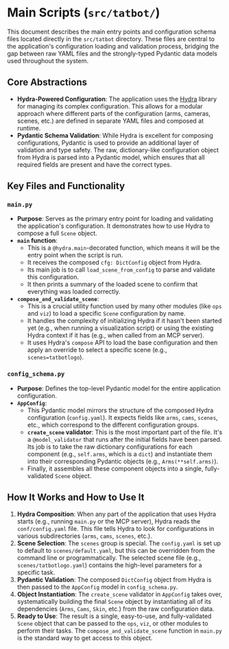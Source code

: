 # Main Scripts (`src/tatbot/`)

This document describes the main entry points and configuration schema files located directly in the `src/tatbot` directory. These files are central to the application's configuration loading and validation process, bridging the gap between raw YAML files and the strongly-typed Pydantic data models used throughout the system.

## Core Abstractions

-   **Hydra-Powered Configuration**: The application uses the [Hydra](https://hydra.cc/) library for managing its complex configuration. This allows for a modular approach where different parts of the configuration (arms, cameras, scenes, etc.) are defined in separate YAML files and composed at runtime.
-   **Pydantic Schema Validation**: While Hydra is excellent for composing configurations, Pydantic is used to provide an additional layer of validation and type safety. The raw, dictionary-like configuration object from Hydra is parsed into a Pydantic model, which ensures that all required fields are present and have the correct types.

## Key Files and Functionality

### `main.py`

-   **Purpose**: Serves as the primary entry point for loading and validating the application's configuration. It demonstrates how to use Hydra to compose a full `Scene` object.
-   **`main` function**:
    -   This is a `@hydra.main`-decorated function, which means it will be the entry point when the script is run.
    -   It receives the composed `cfg: DictConfig` object from Hydra.
    -   Its main job is to call `load_scene_from_config` to parse and validate this configuration.
    -   It then prints a summary of the loaded scene to confirm that everything was loaded correctly.
-   **`compose_and_validate_scene`**:
    -   This is a crucial utility function used by many other modules (like `ops` and `viz`) to load a specific `Scene` configuration by name.
    -   It handles the complexity of initializing Hydra if it hasn't been started yet (e.g., when running a visualization script) or using the existing Hydra context if it has (e.g., when called from an MCP server).
    -   It uses Hydra's `compose` API to load the base configuration and then apply an override to select a specific scene (e.g., `scenes=tatbotlogo`).

### `config_schema.py`

-   **Purpose**: Defines the top-level Pydantic model for the entire application configuration.
-   **`AppConfig`**:
    -   This Pydantic model mirrors the structure of the composed Hydra configuration (`config.yaml`). It expects fields like `arms`, `cams`, `scenes`, etc., which correspond to the different configuration groups.
    -   **`create_scene` validator**: This is the most important part of the file. It's a `@model_validator` that runs after the initial fields have been parsed. Its job is to take the raw dictionary configurations for each component (e.g., `self.arms`, which is a `dict`) and instantiate them into their corresponding Pydantic objects (e.g., `Arms(**self.arms)`).
    -   Finally, it assembles all these component objects into a single, fully-validated `Scene` object.

## How It Works and How to Use It

1.  **Hydra Composition**: When any part of the application that uses Hydra starts (e.g., running `main.py` or the MCP server), Hydra reads the `conf/config.yaml` file. This file tells Hydra to look for configurations in various subdirectories (`arms`, `cams`, `scenes`, etc.).
2.  **Scene Selection**: The `scenes` group is special. The `config.yaml` is set up to default to `scenes/default.yaml`, but this can be overridden from the command line or programmatically. The selected scene file (e.g., `scenes/tatbotlogo.yaml`) contains the high-level parameters for a specific task.
3.  **Pydantic Validation**: The composed `DictConfig` object from Hydra is then passed to the `AppConfig` model in `config_schema.py`.
4.  **Object Instantiation**: The `create_scene` validator in `AppConfig` takes over, systematically building the final `Scene` object by instantiating all of its dependencies (`Arms`, `Cams`, `Skin`, etc.) from the raw configuration data.
5.  **Ready to Use**: The result is a single, easy-to-use, and fully-validated `Scene` object that can be passed to the `ops`, `viz`, or other modules to perform their tasks. The `compose_and_validate_scene` function in `main.py` is the standard way to get access to this object.
